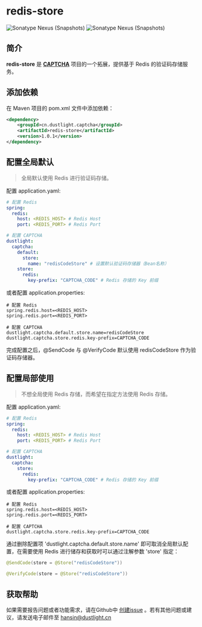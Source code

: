 # redis-store
![Sonatype Nexus (Snapshots)](https://img.shields.io/nexus/r/cn.dustlight.captcha/redis-store?server=https%3A%2F%2Foss.sonatype.org%2F)
![Sonatype Nexus (Snapshots)](https://img.shields.io/nexus/s/cn.dustlight.captcha/redis-store?server=https%3A%2F%2Foss.sonatype.org%2F)

## 简介
**redis-store** 是 **[CAPTCHA](../../)** 项目的一个拓展，提供基于 Redis 的验证码存储服务。

## 添加依赖
在 Maven 项目的 pom.xml 文件中添加依赖：
```xml
<dependency>
    <groupId>cn.dustlight.captcha</groupId>
    <artifactId>redis-store</artifactId>
    <version>1.0.1</version>
</dependency>
```

## 配置全局默认
> 全局默认使用 Redis 进行验证码存储。

配置 application.yaml: 
```yaml
# 配置 Redis
spring:
  redis:
    host: <REDIS_HOST> # Redis Host
    port: <REDIS_PORT> # Redis Port

# 配置 CAPTCHA
dustlight:
  captcha:
    default:
      store:
        name: "redisCodeStore" # 设置默认验证码存储器（Bean名称）
    store:
      redis:
        key-prefix: "CAPTCHA_CODE" # Redis 存储的 Key 前缀
```
或者配置 application.properties:
```properties
# 配置 Redis
spring.redis.host=<REDIS_HOST>
spring.redis.port=<REDIS_PORT>

# 配置 CAPTCHA
dustlight.captcha.default.store.name=redisCodeStore
dustlight.captcha.store.redis.key-prefix=CAPTCHA_CODE
```

完成配置之后，@SendCode 与 @VerifyCode 默认使用 redisCodeStore 作为验证码存储器。

## 配置局部使用
> 不想全局使用 Redis 存储，而希望在指定方法使用 Redis 存储。

配置 application.yaml: 
```yaml
# 配置 Redis
spring:
  redis:
    host: <REDIS_HOST> # Redis Host
    port: <REDIS_PORT> # Redis Port

# 配置 CAPTCHA
dustlight:
  captcha:
    store:
      redis:
        key-prefix: "CAPTCHA_CODE" # Redis 存储的 Key 前缀
```
或者配置 application.properties:
```properties
# 配置 Redis
spring.redis.host=<REDIS_HOST>
spring.redis.port=<REDIS_PORT>

# 配置 CAPTCHA
dustlight.captcha.store.redis.key-prefix=CAPTCHA_CODE
```

通过删除配置项 'dustlight.captcha.default.store.name' 即可取消全局默认配置，在需要使用 Redis 进行储存和获取时可以通过注解参数 'store' 指定：
```java
@SendCode(store = @Store("redisCodeStore"))
```
```java
@VerifyCode(store = @Store("redisCodeStore"))
```

## 获取帮助
如果需要报告问题或者功能需求，请在Github中 [创建issue](https://github.com/dustlight-cn/captcha/issues/new) 。若有其他问题或建议，请发送电子邮件至 [hansin@dustlight.cn](mailto:hansin@dustlight.cn)
